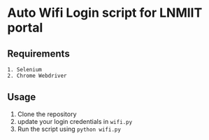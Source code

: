 # Auto Wifi Login script for LNMIIT portal

## Requirements

    1. Selenium
    2. Chrome Webdriver

## Usage

1. Clone the repository
2. update your login credentials in `wifi.py`
3. Run the script using `python wifi.py`
